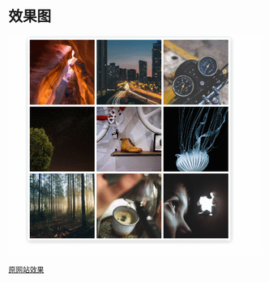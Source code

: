 # 效果图

![img](https://github.com/cao-lianhui/CSS100day/blob/master/Gallery-40/GIF.gif)

[原网站效果](https://100dayscss.com/?dayIndex=39)
